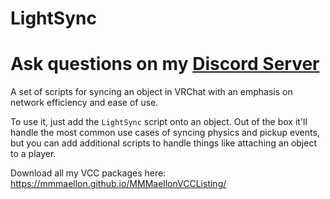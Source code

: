 # LightSync

# Ask questions on my [Discord Server](https://discord.gg/S5sDC4PnFp)

A set of scripts for syncing an object in VRChat with an emphasis on network efficiency and ease of use.

To use it, just add the `LightSync` script onto an object. Out of the box it'll handle the most common use cases of syncing physics and pickup events, but you can add additional scripts to handle things like attaching an object to a player.

Download all my VCC packages here: <https://mmmaellon.github.io/MMMaellonVCCListing/>

